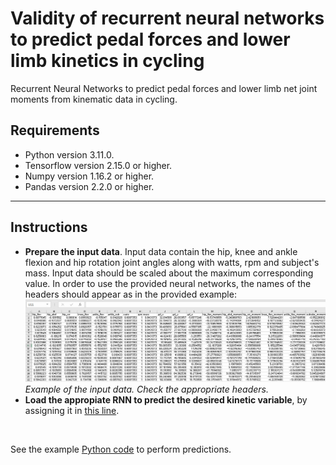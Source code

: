 # Validity of recurrent neural networks to predict pedal forces and lower limb kinetics in cycling

<p align="center">

Recurrent Neural Networks to predict pedal forces and lower limb net joint moments from kinematic data in cycling.

## Requirements

- Python version 3.11.0.
- Tensorflow version 2.15.0 or higher.
- Numpy version 1.16.2 or higher.
- Pandas version 2.2.0 or higher.

---

## Instructions

- **Prepare the input data**. Input data contain the hip, knee and ankle flexion and hip rotation joint angles along with watts, rpm and subject's mass. Input data should be scaled about the maximum corresponding value. In order to use the provided neural networks, the names of the headers should appear as in the provided example:
![Example input data](https://github.com/JuanCS96/Cycling_Biomechanics_ANN/blob/main/img/image1.png?raw=true)
*Example of the input data. Check the appropriate headers.*
- **Load the appropiate RNN to predict the desired kinetic variable**, by assigning it in [this line](https://github.com/JuanCS96/Cycling_Biomechanics_ANN/blob/00809c9a00ef79d77af58babbec76bcae987d142/RNN_cycling_predictions.py#L8).

<br>

See the example [Python code](https://github.com/JuanCS96/Cycling_Biomechanics_ANN/blob/main/RNN_cycling_predictions.py) to perform predictions.
